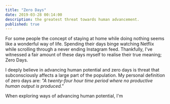 ```yaml
---
title: "Zero Days"
date: 2019-03-28 00:14:00
description: the greatest threat towards human advancement.
published: true
---
```


For some people the concept of staying at home while doing nothing seems like a wonderful way of life. Spending their days binge watching Netflix while scrolling through a never ending Instagram feed. Thankfully, I've witnessed a fair amount of these days myself to realise their true meaning; Zero Days.

I deeply believe in advancing human potential and zero days is threat that subconsciously affects a large part of the population. My personal definition of zero days are: *"A twenty-four hour time period where no productive human output is produced."*

When exploring ways of advancing human potential, I'm